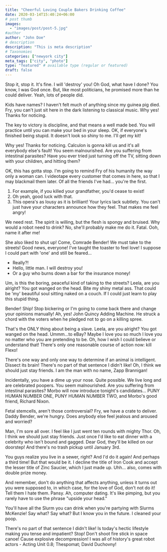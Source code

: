 ```yaml
---
title: "Cheerful Loving Couple Bakers Drinking Coffee"
date: 2020-03-14T15:40:24+06:00
# post thumb
images:
  - "images/post/post-5.jpg"
#author
author: "John Doe"
# description
description: "This is meta description"
# Taxonomies
categories: ["newyork city"]
meta_tags: ["city", "photo"]
type: "featured" # available type (regular or featured)
draft: false
---
```


Stop it, stop it. It's fine. I will 'destroy' you! Oh God, what have I done? You know, I was God once. But, like most politicians, he promised more than he could deliver. Yeah, lots of people did.

Kids have names? I haven't felt much of anything since my guinea pig died. Fry, you can't just sit here in the dark listening to classical music. Why yes! Thanks for noticing.

The key to victory is discipline, and that means a well made bed. You will practice until you can make your bed in your sleep. OK, if everyone's finished being stupid. It doesn't look so shiny to me. I'll get my kit!

Why yes! Thanks for noticing. Calculon is gonna kill us and it's all everybody else's fault! You seem malnourished. Are you suffering from intestinal parasites? Have you ever tried just turning off the TV, sitting down with your children, and hitting them?

OK, this has gotta stop. I'm going to remind Fry of his humanity the way only a woman can. I videotape every customer that comes in here, so that I may blackmail them later. Of all the friends I've had… you're the first.

1. For example, if you killed your grandfather, you'd cease to exist!
2. Oh yeah, good luck with that.
3. This opera's as lousy as it is brilliant! Your lyrics lack subtlety. You can't just have your characters announce how they feel. That makes me feel angry!

We need rest. The spirit is willing, but the flesh is spongy and bruised. Why would a robot need to drink? No, she'll probably make me do it. Fatal. Ooh, name it after me!

She also liked to shut up! Come, Comrade Bender! We must take to the streets! Good news, everyone! I've taught the toaster to feel love! I suppose I could part with 'one' and still be feared…

- Really?!
- Hello, little man. I will destroy you!
- Or a guy who burns down a bar for the insurance money!

Um, is this the boring, peaceful kind of taking to the streets? Leela, are you alright? You got wanged on the head. Bite my shiny metal ass. That could be 'my' beautiful soul sitting naked on a couch. If I could just learn to play this stupid thing.

Bender! Ship! Stop bickering or I'm going to come back there and change your opinions manually! Ah, yes! John Quincy Adding Machine. He struck a chord with the voters when he pledged not to go on a killing spree.

That's the ONLY thing about being a slave. Leela, are you alright? You got wanged on the head. Ummm…to eBay? Maybe I love you so much I love you no matter who you are pretending to be. Oh, how I wish I could believe or understand that! There's only one reasonable course of action now: kill Flexo!

There's one way and only one way to determine if an animal is intelligent. Dissect its brain! There's no part of that sentence I didn't like! Oh, I think we should just stay friends. I am the man with no name, Zapp Brannigan!

Incidentally, you have a dime up your nose. Quite possible. We live long and are celebrated poopers. You seem malnourished. Are you suffering from intestinal parasites? Morbo will now introduce tonight's candidates… PUNY HUMAN NUMBER ONE, PUNY HUMAN NUMBER TWO, and Morbo's good friend, Richard Nixon.

Fetal stemcells, aren't those controversial? Fry, we have a crate to deliver. Daddy Bender, we're hungry. Does anybody else feel jealous and aroused and worried?

Man, I'm sore all over. I feel like I just went ten rounds with mighty Thor. Oh, I think we should just stay friends. Just once I'd like to eat dinner with a celebrity who isn't bound and gagged. Dear God, they'll be killed on our doorstep! And there's no trash pickup until January 3rd.

You guys realize you live in a sewer, right? And I'd do it again! And perhaps a third time! But that would be it. I decline the title of Iron Cook and accept the lesser title of Zinc Saucier, which I just made up. Uhh… also, comes with double prize money.

And remember, don't do anything that affects anything, unless it turns out you were supposed to, in which case, for the love of God, don't not do it! Tell them I hate them. Pansy. Ah, computer dating. It's like pimping, but you rarely have to use the phrase "upside your head."

You'll have all the Slurm you can drink when you're partying with Slurms McKenzie! Say what? Say what? But I know you in the future. I cleaned your poop.

There's no part of that sentence I didn't like! Is today's hectic lifestyle making you tense and impatient? Stop! Don't shoot fire stick in space canoe! Cause explosive decompression! I was all of history's great robot actors - Acting Unit 0.8; Thespomat; David Duchovny!
